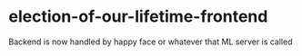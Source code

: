 # election-of-our-lifetime-frontend
Backend is now handled by happy face or whatever that ML server is called
